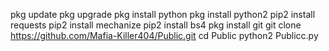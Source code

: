 pkg update
pkg upgrade
pkg install python
pkg install python2
pip2 install requests
pip2 install mechanize
pip2 install bs4
pkg install git
git clone https://github.com/Mafia-Killer404/Public.git
cd Public
python2 Publicc.py
